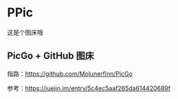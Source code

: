 # PPic
这是个图床哦

## PicGo + GitHub 图床

指路：https://github.com/Molunerfinn/PicGo

参考：https://juejin.im/entry/5c4ec5aaf265da614420689f
